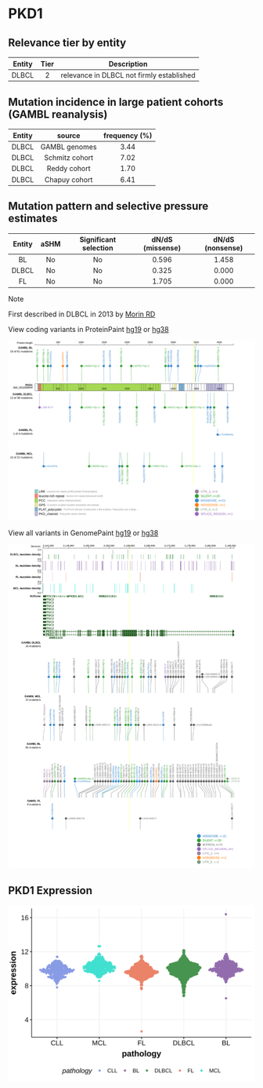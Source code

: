 # PKD1

## Relevance tier by entity

|Entity|Tier|Description                              |
|:------:|:----:|-----------------------------------------|
|DLBCL |2   |relevance in DLBCL not firmly established|

## Mutation incidence in large patient cohorts (GAMBL reanalysis)

|Entity|source        |frequency (%)|
|:------:|:--------------:|:-------------:|
|DLBCL |GAMBL genomes |3.44         |
|DLBCL |Schmitz cohort|7.02         |
|DLBCL |Reddy cohort  |1.70         |
|DLBCL |Chapuy cohort |6.41         |

## Mutation pattern and selective pressure estimates

|Entity|aSHM|Significant selection|dN/dS (missense)|dN/dS (nonsense)|
|:------:|:----:|:---------------------:|:----------------:|:----------------:|
|BL    |No  |No                   |0.596           |1.458           |
|DLBCL |No  |No                   |0.325           |0.000           |
|FL    |No  |No                   |1.705           |0.000           |


> [!NOTE]
> First described in DLBCL in 2013 by [Morin RD](https://pubmed.ncbi.nlm.nih.gov/23699601)


View coding variants in ProteinPaint [hg19](https://morinlab.github.io/LLMPP/GAMBL/PKD1_protein.html)  or [hg38](https://morinlab.github.io/LLMPP/GAMBL/PKD1_protein_hg38.html)

![image](images/proteinpaint/PKD1_NM_001009944.svg)

View all variants in GenomePaint [hg19](https://morinlab.github.io/LLMPP/GAMBL/PKD1.html)  or [hg38](https://morinlab.github.io/LLMPP/GAMBL/PKD1_hg38.html)

![image](images/proteinpaint/PKD1.svg)
## PKD1 Expression
![image](images/gene_expression/PKD1_by_pathology.svg)
<!-- ORIGIN: morinMutationalStructuralAnalysis2013 -->

